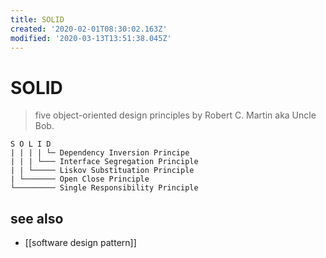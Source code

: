 ```yaml
---
title: SOLID
created: '2020-02-01T08:30:02.163Z'
modified: '2020-03-13T13:51:38.045Z'
---
```


# SOLID

> five object-oriented design principles by Robert C. Martin aka Uncle Bob.

```
S O L I D
| | | | └─ Dependency Inversion Principe
| | | └─── Interface Segregation Principle
| | └───── Liskov Substituation Principle
| └─────── Open Close Principle
└───────── Single Responsibility Principle
```

## see also
- [[software design pattern]]
